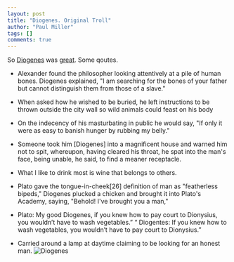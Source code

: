 ```yaml
--- 
layout: post
title: "Diogenes. Original Troll"
author: "Paul Miller"
tags: []
comments: true
---
```


So [Diogenes](https://en.wikipedia.org/wiki/Diogenes) was [great](https://existentialcomics.com/comic/219).  Some qoutes. 

 - Alexander found the philosopher looking attentively at a pile of human bones. Diogenes explained, "I am searching for the bones of your father but cannot distinguish them from those of a slave."

 - When asked how he wished to be buried, he left instructions to be thrown outside the city wall so wild animals could feast on his body

 - On the indecency of his masturbating in public he would say, "If only it were as easy to banish hunger by rubbing my belly."

 - Someone took him [Diogenes] into a magnificent house and warned him not to spit, whereupon, having cleared his throat, he spat into the man's face, being unable, he said, to find a meaner receptacle.

 -  What I like to drink most is wine that belongs to others. 

-  Plato gave the tongue-in-cheek[26] definition of man as "featherless bipeds," Diogenes plucked a chicken and brought it into Plato's Academy, saying, "Behold! I've brought you a man,"


 - Plato: My good Diogenes, if you knew how to pay court to Dionysius, you wouldn’t have to wash vegetables.” “
   Diogentes: If you knew how to wash vegetables, you wouldn’t have to pay court to Dionysius.”

- Carried around a lamp at daytime claiming to be looking for an honest man. 
  ![Diogenes](https://upload.wikimedia.org/wikipedia/commons/b/b6/Diogenes_looking_for_a_man_-_attributed_to_JHW_Tischbein.jpg)
